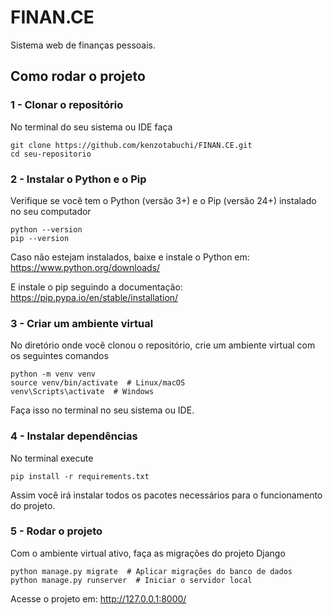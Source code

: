 
# FINAN.CE
Sistema web de finanças pessoais.

## Como rodar o projeto
### 1 - Clonar o repositório
No terminal do seu sistema ou IDE faça
```
git clone https://github.com/kenzotabuchi/FINAN.CE.git
cd seu-repositorio
```

### 2 - Instalar o Python e o Pip
Verifique se você tem o Python (versão 3+) e o Pip (versão 24+) instalado no seu computador
```
python --version
pip --version
```

Caso não estejam instalados, baixe e instale o Python em:
https://www.python.org/downloads/

E instale o pip seguindo a documentação:
https://pip.pypa.io/en/stable/installation/

### 3 - Criar um ambiente virtual
No diretório onde você clonou o repositório, crie um ambiente virtual com os seguintes comandos
```
python -m venv venv
source venv/bin/activate  # Linux/macOS
venv\Scripts\activate  # Windows
```

Faça isso no terminal no seu sistema ou IDE.

### 4 - Instalar dependências
No terminal execute
```
pip install -r requirements.txt
```

Assim você irá instalar todos os pacotes necessários para o funcionamento do projeto.

### 5 - Rodar o projeto
Com o ambiente virtual ativo, faça as migrações do projeto Django
```
python manage.py migrate  # Aplicar migrações do banco de dados
python manage.py runserver  # Iniciar o servidor local
```
Acesse o projeto em: http://127.0.0.1:8000/








